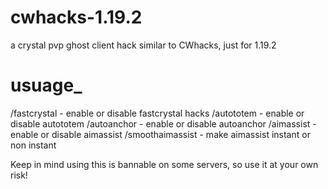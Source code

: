 # cwhacks-1.19.2
a crystal pvp ghost client hack similar to CWhacks, just for 1.19.2

# usuage_
/fastcrystal - enable or disable fastcrystal hacks
/autototem - enable or disable autototem
/autoanchor - enable or disable autoanchor
/aimassist - enable or disable aimassist
/smoothaimassist - make aimassist instant or non instant

Keep in mind using this is bannable on some servers, so use it at your own risk!

